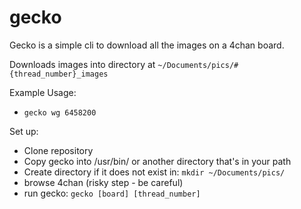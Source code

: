 # gecko

Gecko is a simple cli to download all the images on a 4chan board.

Downloads images into directory at `~/Documents/pics/#{thread_number}_images`


Example Usage:
- `gecko wg 6458200`

Set up:

- Clone repository
- Copy gecko into /usr/bin/ or another directory that's in your path
- Create directory if it does not exist in: `mkdir ~/Documents/pics/`
- browse 4chan (risky step - be careful)
- run gecko: `gecko [board] [thread_number]`
